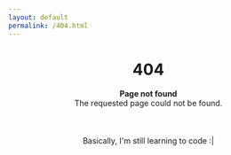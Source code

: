 ```yaml
---
layout: default
permalink: /404.html
---
```


<center>
  <h1>404</h1>

  <p>
    <strong>Page not found</strong><br>
    The requested page could not be found.<br>
    <br><br><br> Basically, I'm still learning to code :|

  </p>
</center>
